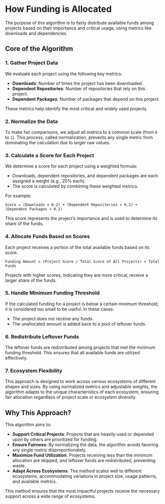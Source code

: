 # How Funding is Allocated

The purpose of this algorithm is to fairly distribute available funds among projects based on their importance and critical usage, using metrics like downloads and dependencies.

## Core of the Algorithm

### 1. Gather Project Data

We evaluate each project using the following key metrics:

- **Downloads**: Number of times the project has been downloaded.
- **Dependent Repositories**: Number of repositories that rely on this project.
- **Dependent Packages**: Number of packages that depend on this project.

These metrics help identify the most critical and widely used projects.

### 2. Normalize the Data

To make fair comparisons, we adjust all metrics to a common scale (from `0` to `1`). This process, called normalization, prevents any single metric from dominating the calculation due to larger raw values.

### 3. Calculate a Score for Each Project

We determine a score for each project using a weighted formula:

- Downloads, dependent repositories, and dependent packages are each assigned a weight (e.g., 20% each).
- The score is calculated by combining these weighted metrics.

For example:

```
Score = (Downloads × 0.2) + (Dependent Repositories × 0.2) + (Dependent Packages × 0.2)
```

This score represents the project’s importance and is used to determine its share of the funds.

### 4. Allocate Funds Based on Scores

Each project receives a portion of the total available funds based on its score:

```
Funding Amount = (Project Score / Total Score of All Projects) × Total Funds
```

Projects with higher scores, indicating they are more critical, receive a larger share of the funds.

### 5. Handle Minimum Funding Threshold

If the calculated funding for a project is below a certain minimum threshold, it is considered too small to be useful. In these cases:

- The project does not receive any funds.
- The unallocated amount is added back to a pool of leftover funds.

### 6. Redistribute Leftover Funds

The leftover funds are redistributed among projects that met the minimum funding threshold. This ensures that all available funds are utilized effectively.

### 7. Ecosystem Flexibility

This approach is designed to work across various ecosystems of different shapes and sizes. By using normalized metrics and adjustable weights, the algorithm adapts to the unique characteristics of each ecosystem, ensuring fair allocation regardless of project scale or ecosystem diversity.

## Why This Approach?

This algorithm aims to:

- **Support Critical Projects**: Projects that are heavily used or depended upon by others are prioritized for funding.
- **Ensure Fairness**: By normalizing the data, the algorithm avoids favoring any single metric disproportionately.
- **Maximize Fund Utilization**: Projects receiving less than the minimum allocation are skipped, and leftover funds are redistributed, preventing waste.
- **Adapt Across Ecosystems**: The method scales well to different ecosystems, accommodating variations in project size, usage patterns, and available metrics.

This method ensures that the most impactful projects receive the necessary support across a wide range of ecosystems.